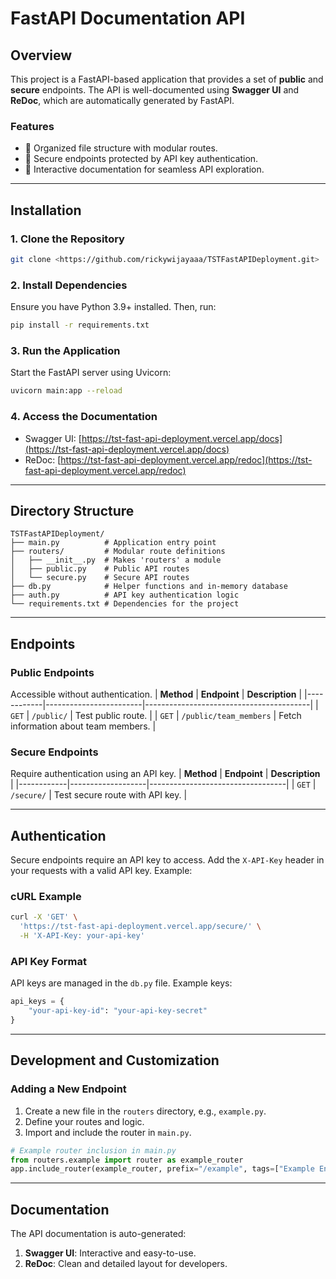 
# **FastAPI Documentation API**

## **Overview**
This project is a FastAPI-based application that provides a set of **public** and **secure** endpoints. The API is well-documented using **Swagger UI** and **ReDoc**, which are automatically generated by FastAPI. 

### **Features**
- 📂 Organized file structure with modular routes.
- 🔐 Secure endpoints protected by API key authentication.
- 📑 Interactive documentation for seamless API exploration.

---

## **Installation**

### **1. Clone the Repository**
```bash
git clone <https://github.com/rickywijayaaa/TSTFastAPIDeployment.git>

```

### **2. Install Dependencies**
Ensure you have Python 3.9+ installed. Then, run:
```bash
pip install -r requirements.txt
```

### **3. Run the Application**
Start the FastAPI server using Uvicorn:
```bash
uvicorn main:app --reload
```

### **4. Access the Documentation**
- Swagger UI: [https://tst-fast-api-deployment.vercel.app/docs](https://tst-fast-api-deployment.vercel.app/docs)
- ReDoc: [https://tst-fast-api-deployment.vercel.app/redoc](https://tst-fast-api-deployment.vercel.app/redoc)

---

## **Directory Structure**
```plaintext
TSTFastAPIDeployment/
├── main.py          # Application entry point
├── routers/         # Modular route definitions
│   ├── __init__.py  # Makes 'routers' a module
│   ├── public.py    # Public API routes
│   └── secure.py    # Secure API routes
├── db.py            # Helper functions and in-memory database
├── auth.py          # API key authentication logic
└── requirements.txt # Dependencies for the project
```

---

## **Endpoints**

### **Public Endpoints**
Accessible without authentication.
| **Method** | **Endpoint**           | **Description**                         |
|------------|------------------------|-----------------------------------------|
| `GET`      | `/public/`             | Test public route.                      |
| `GET`      | `/public/team_members` | Fetch information about team members.   |

### **Secure Endpoints**
Require authentication using an API key.
| **Method** | **Endpoint**      | **Description**                  |
|------------|-------------------|----------------------------------|
| `GET`      | `/secure/`        | Test secure route with API key.  |

---

## **Authentication**
Secure endpoints require an API key to access. Add the `X-API-Key` header in your requests with a valid API key. Example:

### **cURL Example**
```bash
curl -X 'GET' \
  'https://tst-fast-api-deployment.vercel.app/secure/' \
  -H 'X-API-Key: your-api-key'
```

### **API Key Format**
API keys are managed in the `db.py` file. Example keys:
```python
api_keys = {
    "your-api-key-id": "your-api-key-secret"
}
```

---

## **Development and Customization**

### **Adding a New Endpoint**
1. Create a new file in the `routers` directory, e.g., `example.py`.
2. Define your routes and logic.
3. Import and include the router in `main.py`.

```python
# Example router inclusion in main.py
from routers.example import router as example_router
app.include_router(example_router, prefix="/example", tags=["Example Endpoints"])
```

---

## **Documentation**
The API documentation is auto-generated:
1. **Swagger UI**: Interactive and easy-to-use.
2. **ReDoc**: Clean and detailed layout for developers.
